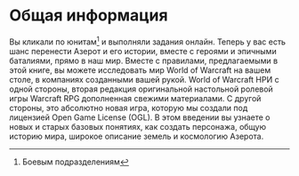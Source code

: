 # Общая информация
Вы кликали по юнитам[^un]  и выполняли задания онлайн. Теперь у вас есть шанс перенести Азерот и его истории, вместе с героями и эпичными баталиями, прямо в наш мир. Вместе с правилами, предлагаемыми в этой книге, вы можете исследовать мир World of Warcraft на вашем столе, в компаниях созданными вашей рукой. World of Warcraft НРИ с одной стороны, вторая редакция оригинальной настольной ролевой игры Warcraft RPG дополненная свежими материалами. С другой стороны, это абсолютно новая игра, которую мы создали под лицензией Open Game License (OGL). В этом введении вы узнаете о новых и старых базовых понятиях, как создать персонажа, общую историю мира, широкое описание земель и космологию Азерота.
[^un]: Боевым подразделениям